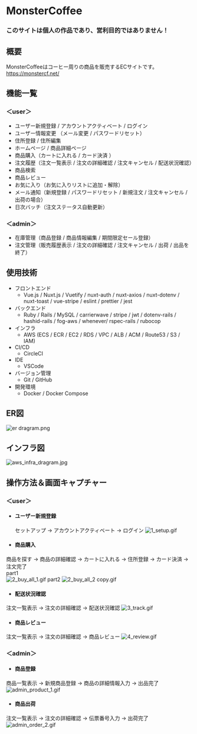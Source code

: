 # MonsterCoffee
### このサイトは個人の作品であり、営利目的ではありません！

## 概要  
MonsterCoffeeはコーヒー周りの商品を販売するECサイトです。  
https://monstercf.net/

## 機能一覧  
### ＜user＞  
- ユーザー新規登録 / アカウントアクティベート / ログイン
- ユーザー情報変更 （メール変更 / パスワードリセット）
- 住所登録 / 住所編集　
- ホームページ / 商品詳細ページ
- 商品購入（カートに入れる / カード決済 ）
- 注文履歴（注文一覧表示 / 注文の詳細確認 / 注文キャンセル / 配送状況確認）
- 商品検索
- 商品レビュー
- お気に入り（お気に入りリストに追加・解除）
- メール通知（新規登録 / パスワードリセット / 新規注文 / 注文キャンセル / 出荷の場合）
- 日次バッチ（注文ステータス自動更新）  
### ＜admin＞
- 在庫管理（商品登録 / 商品情報編集 / 期間限定セール登録）
- 注文管理（販売履歴表示 / 注文の詳細確認 / 注文キャンセル / 出荷 / 出品を終了）

## 使用技術
- フロントエンド
    - Vue.js / Nuxt.js / Vuetify / nuxt-auth / nuxt-axios / nuxt-dotenv / nuxt-toast / vue-stripe / eslint / prettier / jest
- バックエンド
    - Ruby / Rails / MySQL / carrierwave / stripe / jwt / dotenv-rails / hashid-rails / fog-aws / whenever/ rspec-rails / rubocop
- インフラ
    - AWS (ECS / ECR / EC2 / RDS / VPC / ALB / ACM / Route53 / S3 / IAM)
- CI/CD
    - CircleCI
- IDE
    - VSCode
- バージョン管理
    - Git / GitHub
- 開発環境
    - Docker / Docker Compose

## ER図  
![er dragram.png](https://s2.loli.net/2022/08/03/PsdnzNhatOvMcGQ.png)

## インフラ図  
![aws_infra_dragram.jpg](https://s2.loli.net/2022/08/03/5hFKWkIN14OYxTt.jpg)

## 操作方法＆画面キャプチャー  
### ＜user＞  
- #### ユーザー新規登録
  セットアップ → アカウントアクティベート → ログイン
  ![1_setup.gif](https://s2.loli.net/2022/08/06/bHF4auAznDUoV3J.gif)

-  #### 商品購入
  商品を探す → 商品の詳細確認 → カートに入れる → 住所登録 → カード決済 → 注文完了  
  part1  
  ![2_buy_all_1.gif](https://s2.loli.net/2022/08/06/XzJuPLhgGBOdx5R.gif)
  part2
 ![2_buy_all_2 copy.gif](https://s2.loli.net/2022/08/06/WCbUfvNLMJhYj8V.gif)

-  #### 配送状況確認
注文一覧表示 → 注文の詳細確認 → 配送状況確認
![3_track.gif](https://s2.loli.net/2022/08/06/MbPADwxoZ96Ws8O.gif)

-  #### 商品レビュー
注文一覧表示 → 注文の詳細確認 → 商品レビュー
  ![4_review.gif](https://s2.loli.net/2022/08/06/gGlz3MUx7oNKmZA.gif)
  
### ＜admin＞
-  #### 商品登録
商品一覧表示 → 新規商品登録 → 商品の詳細情報入力 → 出品完了
![admin_product_1.gif](https://s2.loli.net/2022/08/06/pBjH2Y4WKX6vhTi.gif)

-  #### 商品出荷
注文一覧表示 → 注文の詳細確認 → 伝票番号入力 → 出荷完了
![admin_order_2.gif](https://s2.loli.net/2022/08/06/n3PsCxOwGmRFpZS.gif)


